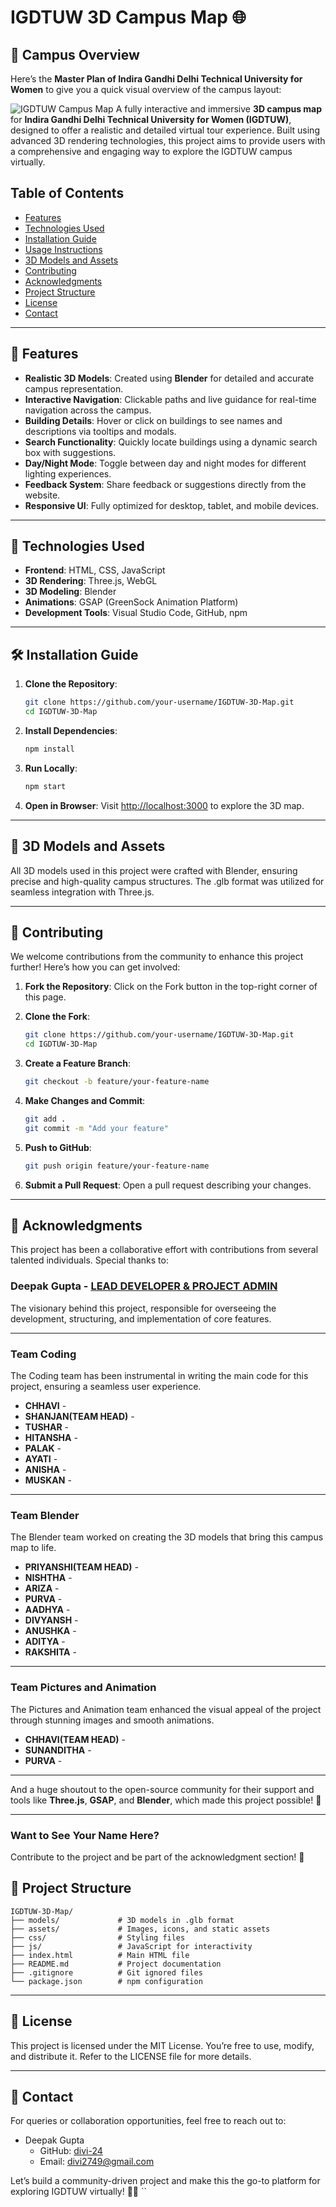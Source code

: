 
# IGDTUW 3D Campus Map 🌐
## 📍 Campus Overview

Here’s the **Master Plan of Indira Gandhi Delhi Technical University for Women** to give you a quick visual overview of the campus layout:

![IGDTUW Campus Map](ig2.jpeg)
A fully interactive and immersive **3D campus map** for **Indira Gandhi Delhi Technical University for Women (IGDTUW)**, designed to offer a realistic and detailed virtual tour experience. Built using advanced 3D rendering technologies, this project aims to provide users with a comprehensive and engaging way to explore the IGDTUW campus virtually.

## Table of Contents
- [Features](#-features)
- [Technologies Used](#-technologies-used)
- [Installation Guide](#-installation-guide)
- [Usage Instructions](#-usage-instructions)
- [3D Models and Assets](#-3d-models-and-assets)
- [Contributing](#-contributing)
- [Acknowledgments](#-acknowledgments)
- [Project Structure](#-project-structure)
- [License](#-license)
- [Contact](#-contact)

---

## 🚀 Features

- **Realistic 3D Models**: Created using **Blender** for detailed and accurate campus representation.
- **Interactive Navigation**: Clickable paths and live guidance for real-time navigation across the campus.
- **Building Details**: Hover or click on buildings to see names and descriptions via tooltips and modals.
- **Search Functionality**: Quickly locate buildings using a dynamic search box with suggestions.
- **Day/Night Mode**: Toggle between day and night modes for different lighting experiences.
- **Feedback System**: Share feedback or suggestions directly from the website.
- **Responsive UI**: Fully optimized for desktop, tablet, and mobile devices.

---

## 🔧 Technologies Used

- **Frontend**: HTML, CSS, JavaScript
- **3D Rendering**: Three.js, WebGL
- **3D Modeling**: Blender
- **Animations**: GSAP (GreenSock Animation Platform)
- **Development Tools**: Visual Studio Code, GitHub, npm

---

## 🛠️ Installation Guide

1. **Clone the Repository**:
   ```bash
   git clone https://github.com/your-username/IGDTUW-3D-Map.git
   cd IGDTUW-3D-Map
   ```

2. **Install Dependencies**:
   ```bash
   npm install
   ```

3. **Run Locally**:
   ```bash
   npm start
   ```

4. **Open in Browser**:
   Visit [http://localhost:3000](http://localhost:3000) to explore the 3D map.

---

## 🎨 3D Models and Assets

All 3D models used in this project were crafted with Blender, ensuring precise and high-quality campus structures. The .glb format was utilized for seamless integration with Three.js.

---

## 🤝 Contributing

We welcome contributions from the community to enhance this project further! Here’s how you can get involved:

1. **Fork the Repository**:
   Click on the Fork button in the top-right corner of this page.

2. **Clone the Fork**:
   ```bash
   git clone https://github.com/your-username/IGDTUW-3D-Map.git
   cd IGDTUW-3D-Map
   ```

3. **Create a Feature Branch**:
   ```bash
   git checkout -b feature/your-feature-name
   ```

4. **Make Changes and Commit**:
   ```bash
   git add .
   git commit -m "Add your feature"
   ```

5. **Push to GitHub**:
   ```bash
   git push origin feature/your-feature-name
   ```

6. **Submit a Pull Request**:
   Open a pull request describing your changes.

---

## 📜 Acknowledgments

This project has been a collaborative effort with contributions from several talented individuals. Special thanks to:

### Deepak Gupta - [LEAD DEVELOPER & PROJECT ADMIN](https://github.com/divi-24)
The visionary behind this project, responsible for overseeing the development, structuring, and implementation of core features.

---

### Team Coding
The Coding team has been instrumental in writing the main code for this project, ensuring a seamless user experience.

- **CHHAVI** - [](https://github.com/chhavibhalla)
- **SHANJAN(TEAM HEAD)** - [](https://github.com/shnjnmkkr) 
- **TUSHAR** - [](https://github.com/tusharsinghbisht)
- **HITANSHA** - [](https://github.com/Hits-p)
- **PALAK** - [](https://github.com/PalakChadha27)
- **AYATI** - [](https://github.com/Ayati-G)
- **ANISHA** - [](https://github.com/AnishaGupta-tech)
- **MUSKAN** - [](https://github.com/MuskanPhogat2024)

---

### Team Blender
The Blender team worked on creating the 3D models that bring this campus map to life.

- **PRIYANSHI(TEAM HEAD)** - [](https://github.com/panshilovesicecream)
- **NISHTHA** - [](https://github.com/nishtha-22)
- **ARIZA** - [](https://github.com/aziraxariza)
- **PURVA** - [](https://github.com/Antarctica1234)
- **AADHYA** - [](https://github.com/aadhyaavermaa)
- **DIVYANSH** - [](https://github.com/Lordvaderani)
- **ANUSHKA** - [](https://github.com/anushkayadav0901)
- **ADITYA** - [](https://github.com/estrizal)
- **RAKSHITA** -[](https://github.com/rakshitatagra)

---

### Team Pictures and Animation
The Pictures and Animation team enhanced the visual appeal of the project through stunning images and smooth animations.

- **CHHAVI(TEAM HEAD)** - [](https://github.com/chhavibhalla)
- **SUNANDITHA** - [](https://github.com/4563kr)
- **PURVA** - [](https://github.com/Antarctica1234)


---

And a huge shoutout to the open-source community for their support and tools like **Three.js**, **GSAP**, and **Blender**, which made this project possible! 🎉

---

### Want to See Your Name Here?
Contribute to the project and be part of the acknowledgment section! 🌟

## 📂 Project Structure

```
IGDTUW-3D-Map/
├── models/             # 3D models in .glb format
├── assets/             # Images, icons, and static assets
├── css/                # Styling files
├── js/                 # JavaScript for interactivity
├── index.html          # Main HTML file
├── README.md           # Project documentation
├── .gitignore          # Git ignored files
└── package.json        # npm configuration
```

---

## 📄 License

This project is licensed under the MIT License. You’re free to use, modify, and distribute it. Refer to the LICENSE file for more details.

---

## 📧 Contact

For queries or collaboration opportunities, feel free to reach out to:
- Deepak Gupta
  - GitHub: [divi-24](https://github.com/divi-24)
  - Email: divi2749@gmail.com

Let’s build a community-driven project and make this the go-to platform for exploring IGDTUW virtually! 🚀✨
``
